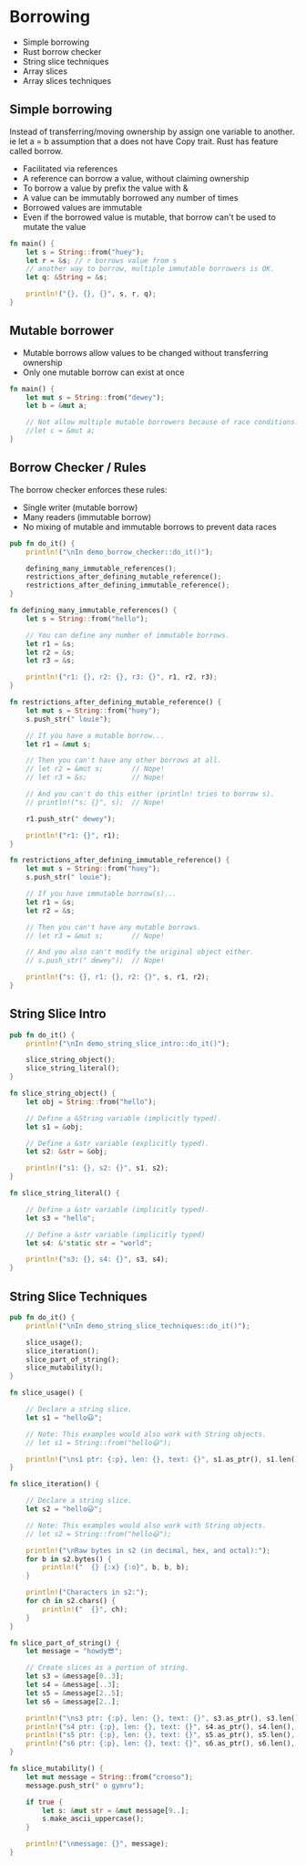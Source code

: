 # Borrowing

* Simple borrowing
* Rust borrow checker
* String slice techniques
* Array slices
* Array slices techniques

## Simple borrowing

Instead of transferring/moving ownership by assign one variable to another. ie let a = b assumption that a does not have
Copy trait. Rust has feature called borrow.

* Facilitated via references
* A reference can borrow a value, without claiming ownership
* To borrow a value by prefix the value with &
* A value can be immutably borrowed any number of times
* Borrowed values are immutable
* Even if the borrowed value is mutable, that borrow can't be used to mutate the value

```rust
fn main() {
    let s = String::from("huey");
    let r = &s; // r borrows value from s
    // another way to borrow, multiple immutable borrowers is OK.
    let q: &String = &s;

    println!("{}, {}, {}", s, r, q);
}
```

## Mutable borrower

* Mutable borrows allow values to be changed without transferring ownership
* Only one mutable borrow can exist at once

```rust
fn main() {
    let mut s = String::from("dewey");
    let b = &mut a;

    // Not allow multiple mutable borrowers because of race conditions. 
    //let c = &mut a;
}
```

## Borrow Checker / Rules

The borrow checker enforces these rules:

* Single writer (mutable borrow)
* Many readers (immutable borrow)
* No mixing of mutable and immutable borrows to prevent data races

```rust
pub fn do_it() {
    println!("\nIn demo_borrow_checker::do_it()");

    defining_many_immutable_references();
    restrictions_after_defining_mutable_reference();
    restrictions_after_defining_immutable_reference();
}

fn defining_many_immutable_references() {
    let s = String::from("hello");

    // You can define any number of immutable borrows.
    let r1 = &s;
    let r2 = &s;
    let r3 = &s;

    println!("r1: {}, r2: {}, r3: {}", r1, r2, r3);
}

fn restrictions_after_defining_mutable_reference() {
    let mut s = String::from("huey");
    s.push_str(" louie");

    // If you have a mutable borrow...
    let r1 = &mut s;

    // Then you can't have any other borrows at all.
    // let r2 = &mut s;       // Nope!
    // let r3 = &s;           // Nope!

    // And you can't do this either (println! tries to borrow s).
    // println!("s: {}", s);  // Nope!

    r1.push_str(" dewey");

    println!("r1: {}", r1);
}

fn restrictions_after_defining_immutable_reference() {
    let mut s = String::from("huey");
    s.push_str(" louie");

    // If you have immutable borrow(s)...
    let r1 = &s;
    let r2 = &s;

    // Then you can't have any mutable borrows.
    // let r3 = &mut s;       // Nope!

    // And you also can't modify the original object either.
    // s.push_str(" dewey");  // Nope!

    println!("s: {}, r1: {}, r2: {}", s, r1, r2);
}
```

## String Slice Intro

```rust
pub fn do_it() {
    println!("\nIn demo_string_slice_intro::do_it()");

    slice_string_object();
    slice_string_literal();
}

fn slice_string_object() {
    let obj = String::from("hello");

    // Define a &String variable (implicitly typed).
    let s1 = &obj;

    // Define a &str variable (explicitly typed).
    let s2: &str = &obj;

    println!("s1: {}, s2: {}", s1, s2);
}

fn slice_string_literal() {

    // Define a &str variable (implicitly typed).
    let s3 = "hello";

    // Define a &str variable (implicitly typed)
    let s4: &'static str = "world";

    println!("s3: {}, s4: {}", s3, s4);
}
```

## String Slice Techniques

```rust
pub fn do_it() {
    println!("\nIn demo_string_slice_techniques::do_it()");

    slice_usage();
    slice_iteration();
    slice_part_of_string();
    slice_mutability();
}

fn slice_usage() {

    // Declare a string slice.
    let s1 = "hello😃";

    // Note: This examples would also work with String objects.
    // let s1 = String::from("hello😃");

    println!("\ns1 ptr: {:p}, len: {}, text: {}", s1.as_ptr(), s1.len(), s1);
}

fn slice_iteration() {

    // Declare a string slice.
    let s2 = "hello😃";

    // Note: This examples would also work with String objects.
    // let s2 = String::from("hello😃");

    println!("\nRaw bytes in s2 (in decimal, hex, and octal):");
    for b in s2.bytes() {
        println!("  {} {:x} {:o}", b, b, b);
    }

    println!("Characters in s2:");
    for ch in s2.chars() {
        println!("  {}", ch);
    }
}

fn slice_part_of_string() {
    let message = "howdy😎";

    // Create slices as a portion of string.
    let s3 = &message[0..3];
    let s4 = &message[..3];
    let s5 = &message[2..5];
    let s6 = &message[2..];

    println!("\ns3 ptr: {:p}, len: {}, text: {}", s3.as_ptr(), s3.len(), s3);
    println!("s4 ptr: {:p}, len: {}, text: {}", s4.as_ptr(), s4.len(), s4);
    println!("s5 ptr: {:p}, len: {}, text: {}", s5.as_ptr(), s5.len(), s5);
    println!("s6 ptr: {:p}, len: {}, text: {}", s6.as_ptr(), s6.len(), s6);
}

fn slice_mutability() {
    let mut message = String::from("croeso");
    message.push_str(" o gymru");

    if true {
        let s: &mut str = &mut message[9..];
        s.make_ascii_uppercase();
    }

    println!("\nmessage: {}", message);
}
```

